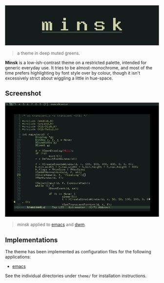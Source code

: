 ![minsk](https://github.com/jlpaca/minsk-theme/blob/master/img/banner.png?raw=true)

> a theme in deep muted greens.

**Minsk** is a low-ish-contrast theme on a restricted palette,
intended for generic everyday use.  It tries to be almost-monochrome,
and most of the time prefers highlighting by font style over by
colour, though it isn't excessively strict about wiggling a little in
hue-space.

## Screenshot

![screenshot](https://github.com/jlpaca/minsk-theme/blob/master/img/screenshot.png?raw=true)

> minsk applied to [emacs](https://www.gnu.org/software/emacs/) and
  [dwm](https://dwm.suckless.org/).

## Implementations

The theme has been implemented as configuration files for the
following applications:

* [emacs](https://github.com/jlpaca/minsk-theme/tree/emacs/theme/emacs)

See the individual directories under `theme/` for installation instructions.
